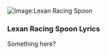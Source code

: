 ![Image:Lexan Racing Spoon](/image/lexan-racing-spoon)

### Lexan Racing Spoon Lyrics

Something here?